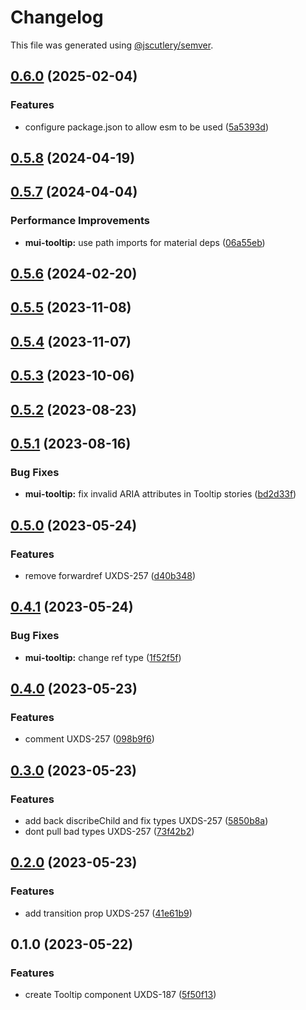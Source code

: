 # Changelog

This file was generated using [@jscutlery/semver](https://github.com/jscutlery/semver).

## [0.6.0](https://github.com/Availity/element/compare/@availity/mui-tooltip@0.5.8...@availity/mui-tooltip@0.6.0) (2025-02-04)


### Features

* configure package.json to allow esm to be used ([5a5393d](https://github.com/Availity/element/commit/5a5393de761f52608e714dd94a05106937dd95db))

## [0.5.8](https://github.com/Availity/element/compare/@availity/mui-tooltip@0.5.7...@availity/mui-tooltip@0.5.8) (2024-04-19)

## [0.5.7](https://github.com/Availity/element/compare/@availity/mui-tooltip@0.5.6...@availity/mui-tooltip@0.5.7) (2024-04-04)


### Performance Improvements

* **mui-tooltip:** use path imports for material deps ([06a55eb](https://github.com/Availity/element/commit/06a55eb08d7fde2f0cbfaa757e42d075437cbc3b))

## [0.5.6](https://github.com/Availity/element/compare/@availity/mui-tooltip@0.5.5...@availity/mui-tooltip@0.5.6) (2024-02-20)

## [0.5.5](https://github.com/Availity/element/compare/@availity/mui-tooltip@0.5.4...@availity/mui-tooltip@0.5.5) (2023-11-08)

## [0.5.4](https://github.com/Availity/element/compare/@availity/mui-tooltip@0.5.3...@availity/mui-tooltip@0.5.4) (2023-11-07)

## [0.5.3](https://github.com/Availity/element/compare/@availity/mui-tooltip@0.5.2...@availity/mui-tooltip@0.5.3) (2023-10-06)

## [0.5.2](https://github.com/Availity/element/compare/@availity/mui-tooltip@0.5.1...@availity/mui-tooltip@0.5.2) (2023-08-23)

## [0.5.1](https://github.com/Availity/element/compare/@availity/mui-tooltip@0.5.0...@availity/mui-tooltip@0.5.1) (2023-08-16)

### Bug Fixes

- **mui-tooltip:** fix invalid ARIA attributes in Tooltip stories ([bd2d33f](https://github.com/Availity/element/commit/bd2d33fb6736560295ea3bce7a1684c7f9b5fe57))

## [0.5.0](https://github.com/Availity/element/compare/@availity/mui-tooltip@0.4.1...@availity/mui-tooltip@0.5.0) (2023-05-24)

### Features

- remove forwardref UXDS-257 ([d40b348](https://github.com/Availity/element/commit/d40b348eba68513b9e46a7bc4ed2b918bdcaa44e))

## [0.4.1](https://github.com/Availity/element/compare/@availity/mui-tooltip@0.4.0...@availity/mui-tooltip@0.4.1) (2023-05-24)

### Bug Fixes

- **mui-tooltip:** change ref type ([1f52f5f](https://github.com/Availity/element/commit/1f52f5fa988c670923b450c6a971c19e4b624136))

## [0.4.0](https://github.com/Availity/element/compare/@availity/mui-tooltip@0.3.0...@availity/mui-tooltip@0.4.0) (2023-05-23)

### Features

- comment UXDS-257 ([098b9f6](https://github.com/Availity/element/commit/098b9f633147d7288ea80512ad67dfc727e5e2d4))

## [0.3.0](https://github.com/Availity/element/compare/@availity/mui-tooltip@0.2.0...@availity/mui-tooltip@0.3.0) (2023-05-23)

### Features

- add back discribeChild and fix types UXDS-257 ([5850b8a](https://github.com/Availity/element/commit/5850b8a2f7787a6ebd15773e08c74ae51658abc8))
- dont pull bad types UXDS-257 ([73f42b2](https://github.com/Availity/element/commit/73f42b2471b71b6d29a99a2f5db68818632843a2))

## [0.2.0](https://github.com/Availity/element/compare/@availity/mui-tooltip@0.1.0...@availity/mui-tooltip@0.2.0) (2023-05-23)

### Features

- add transition prop UXDS-257 ([41e61b9](https://github.com/Availity/element/commit/41e61b94ffb17c15fe49591bb34f6548f8a0bdf2))

## 0.1.0 (2023-05-22)

### Features

- create Tooltip component UXDS-187 ([5f50f13](https://github.com/Availity/element/commit/5f50f13b17d3f75a107bbee1a83ac35cfc326b81))
